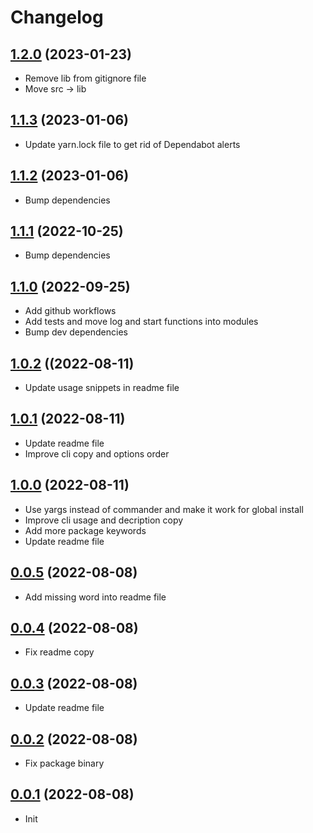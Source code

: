 # Changelog

## [1.2.0](https://github.com/alexzel/pm2-devmon/compare/v1.1.3...v1.2.0) (2023-01-23)

  * Remove lib from gitignore file
  * Move src -> lib

## [1.1.3](https://github.com/alexzel/pm2-devmon/compare/v1.1.2...v1.1.3) (2023-01-06)

  * Update yarn.lock file to get rid of Dependabot alerts

## [1.1.2](https://github.com/alexzel/pm2-devmon/compare/v1.1.1...v1.1.2) (2023-01-06)

  * Bump dependencies

## [1.1.1](https://github.com/alexzel/pm2-devmon/compare/v1.1.0...v1.1.1) (2022-10-25)

  * Bump dependencies

## [1.1.0](https://github.com/alexzel/pm2-devmon/compare/v1.0.2...v1.1.0) (2022-09-25)

  * Add github workflows
  * Add tests and move log and start functions into modules
  * Bump dev dependencies

## [1.0.2](https://github.com/alexzel/pm2-devmon/compare/v1.0.1...v1.0.2) ((2022-08-11)

  * Update usage snippets in readme file

## [1.0.1](https://github.com/alexzel/pm2-devmon/compare/v1.0.0...v1.0.1) (2022-08-11)

  * Update readme file
  * Improve cli copy and options order

## [1.0.0](https://github.com/alexzel/pm2-devmon/compare/v0.0.5...v1.0.0) (2022-08-11)

  * Use yargs instead of commander and make it work for global install
  * Improve cli usage and decription copy
  * Add more package keywords
  * Update readme file

## [0.0.5](https://github.com/alexzel/pm2-devmon/compare/v0.0.4...v0.0.5) (2022-08-08)

  * Add missing word into readme file

## [0.0.4](https://github.com/alexzel/pm2-devmon/compare/v0.0.3...v0.0.4) (2022-08-08)

  * Fix readme copy

## [0.0.3](https://github.com/alexzel/pm2-devmon/compare/v0.0.2...v0.0.3) (2022-08-08)

  * Update readme file

## [0.0.2](https://github.com/alexzel/pm2-devmon/compare/v0.0.1...v0.0.2) (2022-08-08)

  * Fix package binary

## [0.0.1](https://github.com/alexzel/pm2-devmon/commit/82cc2b3) (2022-08-08)


  * Init
